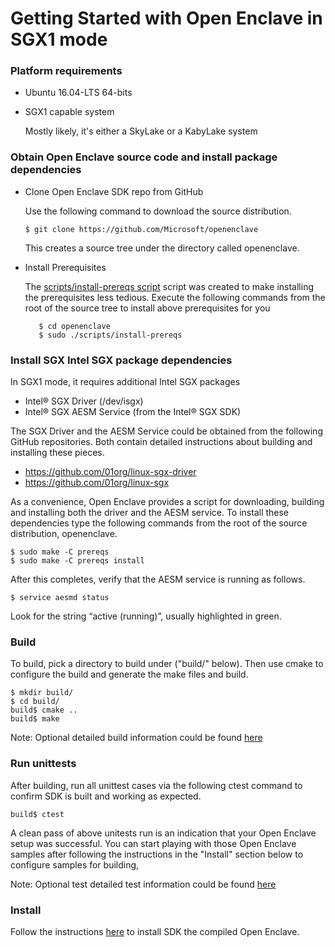 Getting Started with Open Enclave in SGX1 mode 
=====================================================


### Platform requirements

- Ubuntu 16.04-LTS 64-bits
- SGX1 capable system

  Mostly likely, it's either a SkyLake or a KabyLake system

### Obtain Open Enclave source code and install package dependencies

   - Clone Open Enclave SDK repo from GitHub

       Use the following command to download the source distribution.

         $ git clone https://github.com/Microsoft/openenclave

        This creates a source tree under the directory called openenclave.

   - Install Prerequisites

      The  [scripts/install-prereqs script](/scripts/install-prereqs) script was created to make installing the prerequisites less tedious. Execute the following commands from the root of the source tree to install above prerequisites for you

            $ cd openenclave
            $ sudo ./scripts/install-prereqs

### Install SGX Intel SGX package dependencies

 In SGX1 mode, it requires additional Intel SGX packages

- Intel® SGX Driver (/dev/isgx)
- Intel® SGX AESM Service (from the Intel® SGX SDK)

The SGX Driver and the AESM Service could be obtained from the following GitHub repositories. 
Both contain detailed instructions about building and installing these pieces.
     
  - <https://github.com/01org/linux-sgx-driver>
  - <https://github.com/01org/linux-sgx>

As a convenience, Open Enclave provides a script for downloading, building and
installing both the driver and the AESM service. To install these dependencies 
type the following commands from the root of
the source distribution, openenclave.

```
$ sudo make -C prereqs
$ sudo make -C prereqs install
```

After this completes, verify that the AESM service is running as follows.
```
$ service aesmd status
```
Look for the string “active (running)”, usually highlighted in green.

### Build

To build, pick a directory to build under ("build/" below).
Then use cmake to configure the build and generate the make files and build.

```
$ mkdir build/
$ cd build/
build$ cmake ..
build$ make
```
Note: Optional detailed build information could be found [here](advancedBuildInfo.md)

### Run unittests

  After building, run all unittest cases via the following ctest command to confirm 
  SDK is built and working as expected.

```
build$ ctest
```
A clean pass of above unitests run is an indication that your Open Enclave setup was successful. You can start playing with those Open Enclave samples after following the instructions in the "Install" section below to configure samples for building,

Note: Optional test detailed test information could be found [here](AdvancedTestInfo.md)

### Install

 Follow the instructions [here](InstallInfo.md) to install SDK the compiled Open Enclave.





